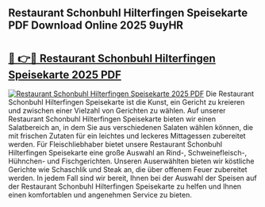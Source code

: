 ## Restaurant Schonbuhl Hilterfingen Speisekarte PDF Download Online 2025 9uyHR

# <h2><a href="http://gccd8o.nevu.top/?p=Restaurant+Schonbuhl+Hilterfingen+Speisekarte">🔗 👉🔴 Restaurant Schonbuhl Hilterfingen Speisekarte 2025 PDF</a></h2>

[![Restaurant Schonbuhl Hilterfingen Speisekarte 2025 PDF](https://i.imgur.com/dBaPXMq.png)](http://gccd8o.nevu.top/?p=Restaurant+Schonbuhl+Hilterfingen+Speisekarte)
Die Restaurant Schonbuhl Hilterfingen Speisekarte ist die Kunst, ein Gericht zu kreieren und zwischen einer Vielzahl von Gerichten zu wählen. Auf unserer Restaurant Schonbuhl Hilterfingen Speisekarte bieten wir einen Salatbereich an, in dem Sie aus verschiedenen Salaten wählen können, die mit frischen Zutaten für ein leichtes und leckeres Mittagessen zubereitet werden. Für Fleischliebhaber bietet unsere Restaurant Schonbuhl Hilterfingen Speisekarte eine große Auswahl an Rind-, Schweinefleisch-, Hühnchen- und Fischgerichten. Unseren Auserwählten bieten wir köstliche Gerichte wie Schaschlik und Steak an, die über offenem Feuer zubereitet werden. In jedem Fall sind wir bereit, Ihnen bei der Auswahl der Speisen auf der Restaurant Schonbuhl Hilterfingen Speisekarte zu helfen und Ihnen einen komfortablen und angenehmen Service zu bieten.
